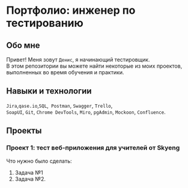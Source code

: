 # Портфолио: инженер по тестированию

## Обо мне 

Привет! Меня зовут ``Денис``, я начинающий тестировщик. <br>
В этом репозитории вы можете найти некоторые из моих проектов, выполненных во время обучения и практики.
<br>

## Навыки и технологии
``Jira``,``qase.io``,``SQL``,`` Postman``, ``Swagger``, ``Trello``, <br>
``SoapUI``, ``Git``, ``Chrome DevTools``, ``Miro``, ``pgAdmin``, ``Mockoon``, ``Confluence``.




## Проекты
### Проект 1: тест веб-приложения для учителей от Skyeng
<p>Что нужно было сделать:<p>
<ol>
  <li>Задача №1</li>
  <li>Задача №2.</li>
</ol>
